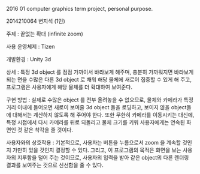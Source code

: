 2016 01 computer graphics term project, personal purpose.

2014210064 변지석 (1인)

주제 : 끝없는 확대 (infinite zoom)

사용 운영체제 : Tizen

개발환경 : Unity 3d

상세 : 특정 3d object 를 점점 가까이서 바라보게 해주며, 충분히 가까워지면 바라보게 되는 면을 수많은 다른 3d object 로 채워 해당 물체에 새로이 집중할 수 있게 해 주고, 프로그램은 사용자에게 해당 물체를 더 확대하여 보여준다.

구현 방법 : 실제로 수많은 object 를 전부 올려놓을 수 없으므로, 물체와 카메라가 특정 거리 이내에 들어오면 새로이 보여줄 3d object 들을 로딩하고, 보이지 않을 object들에 대해서는 계산하지 않도록 해 주어야 한다. 또한 무한히 카메라를 이동시키는 대신에, 특정 시점에서 다시 카메라를 뒤로 되돌리고 물체 크기를 키워 사용자에게는 연속된 화면인 것 같은 착각을 줄 것이다.

사용자와의 상호작용 : 기본적으로, 사용자는 버튼을 누름으로서 zoom 을 계속할 것인지 가만히 있을 것인지 결정할 수 있다. 그리고, 이 프로그램의 목적은 화면을 보는 사용자의 지루함을 덜어 주는 것이므로, 사용자의 입력을 받아 같은 object의 다른 렌더링 결과를 보여주는 것으로 신선함을 줄 수 있다.
